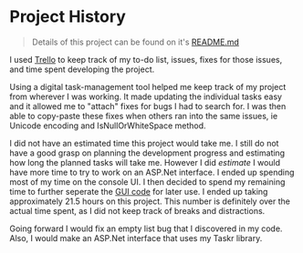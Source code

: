  # Project History
 >Details of this project can be found on it's [README.md](https://github.com/atomicxistence/MSSA_Exercise_3A/blob/master/README.md)

 I used [Trello](https://trello.com/b/Ipbz85Va/mssaexercise3a) to keep track of my to-do list, issues, fixes for those issues, and time spent developing the project.

 Using a digital task-management tool helped me keep track of my project from wherever I was working. It made updating the individual tasks easy and it allowed me to "attach" fixes for bugs I had to search for.  I was then able to copy-paste these fixes when others ran into the same issues, ie Unicode encoding and IsNullOrWhiteSpace method.

 I did not have an estimated time this project would take me.  I still do not have a good grasp on planning the development progress and estimating how long the planned tasks will take me. However I did *estimate* I would have more time to try to work on an ASP.Net interface. I ended up spending most of my time on the console UI. I then decided to spend my remaining time to further seperate the [GUI code](https://github.com/atomicxistence/ConsoleGUI) for later use.  I ended up taking approximately 21.5 hours on this project.  This number is definitely over the actual time spent, as I did not keep track of breaks and distractions.

 Going forward I would fix an empty list bug that I discovered in my code. Also, I would make an ASP.Net interface that uses my Taskr library.